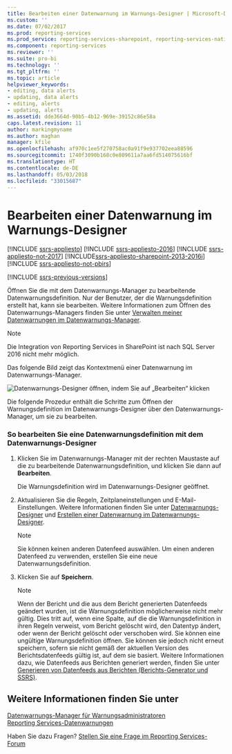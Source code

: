 ```yaml
---
title: Bearbeiten einer Datenwarnung im Warnungs-Designer | Microsoft-Dokumentation
ms.custom: ''
ms.date: 07/02/2017
ms.prod: reporting-services
ms.prod_service: reporting-services-sharepoint, reporting-services-native
ms.component: reporting-services
ms.reviewer: ''
ms.suite: pro-bi
ms.technology: ''
ms.tgt_pltfrm: ''
ms.topic: article
helpviewer_keywords:
- editing, data alerts
- updating, data alerts
- editing, alerts
- updating, alerts
ms.assetid: dde3664d-90b5-4b12-969e-39152c86e58a
caps.latest.revision: 11
author: markingmyname
ms.author: maghan
manager: kfile
ms.openlocfilehash: af970c1ee5f270758ac0a91f9e937702eea88596
ms.sourcegitcommit: 1740f3090b168c0e809611a7aa6fd514075616bf
ms.translationtype: HT
ms.contentlocale: de-DE
ms.lasthandoff: 05/03/2018
ms.locfileid: "33015687"
---
```

# <a name="edit-a-data-alert-in-alert-designer"></a>Bearbeiten einer Datenwarnung im Warnungs-Designer

[!INCLUDE [ssrs-appliesto](../includes/ssrs-appliesto.md)] [!INCLUDE [ssrs-appliesto-2016](../includes/ssrs-appliesto-2016.md)] [!INCLUDE [ssrs-appliesto-not-2017](../includes/ssrs-appliesto-not-2017.md)] [!INCLUDE[ssrs-appliesto-sharepoint-2013-2016i](../includes/ssrs-appliesto-sharepoint-2013-2016.md)] [!INCLUDE [ssrs-appliesto-not-pbirs](../includes/ssrs-appliesto-not-pbirs.md)]

[!INCLUDE [ssrs-previous-versions](../includes/ssrs-previous-versions.md)]

Öffnen Sie die mit dem Datenwarnungs-Manager zu bearbeitende Datenwarnungsdefinition. Nur der Benutzer, der die Warnungsdefinition erstellt hat, kann sie bearbeiten. Weitere Informationen zum Öffnen des Datenwarnungs-Managers finden Sie unter [Verwalten meiner Datenwarnungen im Datenwarnungs-Manager](../reporting-services/manage-my-data-alerts-in-data-alert-manager.md).

> [!NOTE]
> Die Integration von Reporting Services in SharePoint ist nach SQL Server 2016 nicht mehr möglich.

 Das folgende Bild zeigt das Kontextmenü einer Datenwarnung im Datenwarnungs-Manager.  
  
 ![Datenwarnungs-Designer öffnen, indem Sie auf „Bearbeiten“ klicken](../reporting-services/media/rs-alertmanageriwopendesigner.gif "Open Data Alert Designer by clicking Edit")  
  
 Die folgende Prozedur enthält die Schritte zum Öffnen der Warnungsdefinition im Datenwarnungs-Designer über den Datenwarnungs-Manager, um sie zu bearbeiten.  
  
### <a name="to-edit-a-data-alert-definition-in-data-alert-designer"></a>So bearbeiten Sie eine Datenwarnungsdefinition mit dem Datenwarnungs-Designer  
  
1.  Klicken Sie im Datenwarnungs-Manager mit der rechten Maustaste auf die zu bearbeitende Datenwarnungsdefinition, und klicken Sie dann auf **Bearbeiten**.  
  
     Die Warnungsdefinition wird im Datenwarnungs-Designer geöffnet.  
  
2.  Aktualisieren Sie die Regeln, Zeitplaneinstellungen und E-Mail-Einstellungen. Weitere Informationen finden Sie unter [Datenwarnungs-Designer](../reporting-services/data-alert-designer.md) und [Erstellen einer Datenwarnung im Datenwarnungs-Designer](../reporting-services/create-a-data-alert-in-data-alert-designer.md).  
  
    > [!NOTE]  
    >  Sie können keinen anderen Datenfeed auswählen. Um einen anderen Datenfeed zu verwenden, erstellen Sie eine neue Datenwarnungsdefinition.  
  
3.  Klicken Sie auf **Speichern**.  
  
    > [!NOTE]  
    >  Wenn der Bericht und die aus dem Bericht generierten Datenfeeds geändert wurden, ist die Warnungsdefinition möglicherweise nicht mehr gültig. Dies tritt auf, wenn eine Spalte, auf die die Warnungsdefinition in ihren Regeln verweist, vom Bericht gelöscht wird, den Datentyp ändert, oder wenn der Bericht gelöscht oder verschoben wird. Sie können eine ungültige Warnungsdefinition öffnen. Sie können sie jedoch nicht erneut speichern, sofern sie nicht gemäß der aktuellen Version des Berichtsdatenfeeds gültig ist, auf dem sie basiert. Weitere Informationen dazu, wie Datenfeeds aus Berichten generiert werden, finden Sie unter [Generieren von Datenfeeds aus Berichten (Berichts-Generator und SSRS)](../reporting-services/report-builder/generating-data-feeds-from-reports-report-builder-and-ssrs.md).  

## <a name="see-also"></a>Weitere Informationen finden Sie unter

[Datenwarnungs-Manager für Warnungsadministratoren](../reporting-services/data-alert-manager-for-alerting-administrators.md)   
[Reporting Services-Datenwarnungen](../reporting-services/reporting-services-data-alerts.md)  

Haben Sie dazu Fragen? [Stellen Sie eine Frage im Reporting Services-Forum](http://go.microsoft.com/fwlink/?LinkId=620231)
